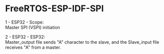 # FreeRTOS-ESP-IDF-SPI
1 - ESP32 - Scope:<br> 
    Master SPI (VSPI) initiation
    
2 - ESP32 - ESP32:<br> 
    Master_output file sends "A" character to the slave, and the Slave_input file receives "A" from a master.

